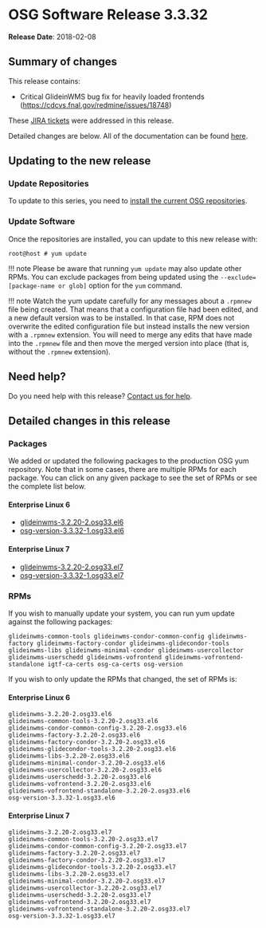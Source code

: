 OSG Software Release 3.3.32
===========================

**Release Date**: 2018-02-08

Summary of changes
------------------

This release contains:

-   Critical GlideinWMS bug fix for heavily loaded frontends (<https://cdcvs.fnal.gov/redmine/issues/18748>)

These [JIRA tickets](https://jira.opensciencegrid.org/issues/?jql=project%20%3D%20SOFTWARE%20AND%20fixVersion%20%3D%203.3.32%20ORDER%20BY%20priority%20DESC%2C%20key%20DESC) were addressed in this release.

Detailed changes are below. All of the documentation can be found [here](/index.md).

Updating to the new release
---------------------------

### Update Repositories

To update to this series, you need to [install the current OSG repositories](/common/yum#install-osg-repositories#updating-from-osg-31-32-33-to-33-or-34).

### Update Software

Once the repositories are installed, you can update to this new release with:

``` console
root@host # yum update
```

!!! note
    Please be aware that running `yum update` may also update other RPMs. You can exclude packages from being updated using the `--exclude=[package-name or glob]` option for the `yum` command.

!!! note
    Watch the yum update carefully for any messages about a `.rpmnew` file being created. That means that a configuration file had been edited, and a new default version was to be installed. In that case, RPM does not overwrite the edited configuration file but instead installs the new version with a `.rpmnew` extension. You will need to merge any edits that have made into the `.rpmnew` file and then move the merged version into place (that is, without the `.rpmnew` extension).

Need help?
----------

Do you need help with this release? [Contact us for help](/common/help).

Detailed changes in this release
--------------------------------

### Packages

We added or updated the following packages to the production OSG yum repository. Note that in some cases, there are multiple RPMs for each package. You can click on any given package to see the set of RPMs or see the complete list below.

#### Enterprise Linux 6

-   [glideinwms-3.2.20-2.osg33.el6](https://koji.chtc.wisc.edu/koji/search?match=glob&type=build&terms=glideinwms-3.2.20-2.osg33.el6)
-   [osg-version-3.3.32-1.osg33.el6](https://koji.chtc.wisc.edu/koji/search?match=glob&type=build&terms=osg-version-3.3.32-1.osg33.el6)

#### Enterprise Linux 7

-   [glideinwms-3.2.20-2.osg33.el7](https://koji.chtc.wisc.edu/koji/search?match=glob&type=build&terms=glideinwms-3.2.20-2.osg33.el7)
-   [osg-version-3.3.32-1.osg33.el7](https://koji.chtc.wisc.edu/koji/search?match=glob&type=build&terms=osg-version-3.3.32-1.osg33.el7)

### RPMs

If you wish to manually update your system, you can run yum update against the following packages:

    glideinwms-common-tools glideinwms-condor-common-config glideinwms-factory glideinwms-factory-condor glideinwms-glidecondor-tools glideinwms-libs glideinwms-minimal-condor glideinwms-usercollector glideinwms-userschedd glideinwms-vofrontend glideinwms-vofrontend-standalone igtf-ca-certs osg-ca-certs osg-version

If you wish to only update the RPMs that changed, the set of RPMs is:

#### Enterprise Linux 6

``` file
glideinwms-3.2.20-2.osg33.el6
glideinwms-common-tools-3.2.20-2.osg33.el6
glideinwms-condor-common-config-3.2.20-2.osg33.el6
glideinwms-factory-3.2.20-2.osg33.el6
glideinwms-factory-condor-3.2.20-2.osg33.el6
glideinwms-glidecondor-tools-3.2.20-2.osg33.el6
glideinwms-libs-3.2.20-2.osg33.el6
glideinwms-minimal-condor-3.2.20-2.osg33.el6
glideinwms-usercollector-3.2.20-2.osg33.el6
glideinwms-userschedd-3.2.20-2.osg33.el6
glideinwms-vofrontend-3.2.20-2.osg33.el6
glideinwms-vofrontend-standalone-3.2.20-2.osg33.el6
osg-version-3.3.32-1.osg33.el6
```

#### Enterprise Linux 7

``` file
glideinwms-3.2.20-2.osg33.el7
glideinwms-common-tools-3.2.20-2.osg33.el7
glideinwms-condor-common-config-3.2.20-2.osg33.el7
glideinwms-factory-3.2.20-2.osg33.el7
glideinwms-factory-condor-3.2.20-2.osg33.el7
glideinwms-glidecondor-tools-3.2.20-2.osg33.el7
glideinwms-libs-3.2.20-2.osg33.el7
glideinwms-minimal-condor-3.2.20-2.osg33.el7
glideinwms-usercollector-3.2.20-2.osg33.el7
glideinwms-userschedd-3.2.20-2.osg33.el7
glideinwms-vofrontend-3.2.20-2.osg33.el7
glideinwms-vofrontend-standalone-3.2.20-2.osg33.el7
osg-version-3.3.32-1.osg33.el7
```
